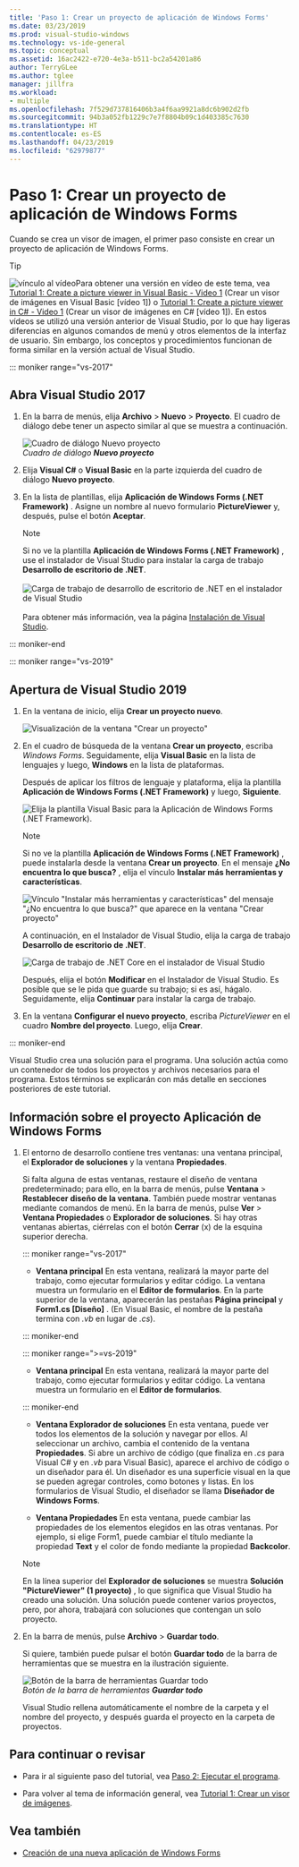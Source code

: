 ```yaml
---
title: 'Paso 1: Crear un proyecto de aplicación de Windows Forms'
ms.date: 03/23/2019
ms.prod: visual-studio-windows
ms.technology: vs-ide-general
ms.topic: conceptual
ms.assetid: 16ac2422-e720-4e3a-b511-bc2a54201a86
author: TerryGLee
ms.author: tglee
manager: jillfra
ms.workload:
- multiple
ms.openlocfilehash: 7f529d737816406b3a4f6aa9921a8dc6b902d2fb
ms.sourcegitcommit: 94b3a052fb1229c7e7f8804b09c1d403385c7630
ms.translationtype: HT
ms.contentlocale: es-ES
ms.lasthandoff: 04/23/2019
ms.locfileid: "62979877"
---
```

# <a name="step-1-create-a-windows-forms-application-project"></a>Paso 1: Crear un proyecto de aplicación de Windows Forms

Cuando se crea un visor de imagen, el primer paso consiste en crear un proyecto de aplicación de Windows Forms.

 > [!TIP]
 > ![vínculo al vídeo](../data-tools/media/playvideo.gif)Para obtener una versión en vídeo de este tema, vea [Tutorial 1: Create a picture viewer in Visual Basic - Video 1](http://go.microsoft.com/fwlink/?LinkId=205209) (Crear un visor de imágenes en Visual Basic [vídeo 1]) o [Tutorial 1: Create a picture viewer in C# - Video 1](http://go.microsoft.com/fwlink/?LinkId=205199) (Crear un visor de imágenes en C# [vídeo 1]). En estos vídeos se utilizó una versión anterior de Visual Studio, por lo que hay ligeras diferencias en algunos comandos de menú y otros elementos de la interfaz de usuario. Sin embargo, los conceptos y procedimientos funcionan de forma similar en la versión actual de Visual Studio.

::: moniker range="vs-2017"

## <a name="open-visual-studio-2017"></a>Abra Visual Studio 2017

1. En la barra de menús, elija **Archivo** > **Nuevo** > **Proyecto**. El cuadro de diálogo debe tener un aspecto similar al que se muestra a continuación.

     ![Cuadro de diálogo Nuevo proyecto](../ide/media/newprojectdialogcallouts.png)<br/>
*Cuadro de diálogo **Nuevo proyecto***

2. Elija **Visual C#** o **Visual Basic** en la parte izquierda del cuadro de diálogo **Nuevo proyecto**.

3. En la lista de plantillas, elija **Aplicación de Windows Forms (.NET Framework)** . Asigne un nombre al nuevo formulario **PictureViewer** y, después, pulse el botón **Aceptar**.

    >[!NOTE]
    >Si no ve la plantilla **Aplicación de Windows Forms (.NET Framework)** , use el instalador de Visual Studio para instalar la carga de trabajo **Desarrollo de escritorio de .NET**.<br/><br/>![Carga de trabajo de desarrollo de escritorio de .NET en el instalador de Visual Studio](../ide/media/dot-net-desktop-dev-workload.png)<br/><br/> Para obtener más información, vea la página [Instalación de Visual Studio](../install/install-visual-studio.md).

::: moniker-end

::: moniker range="vs-2019"

## <a name="open-visual-studio-2019"></a>Apertura de Visual Studio 2019

1. En la ventana de inicio, elija **Crear un proyecto nuevo**.

   ![Visualización de la ventana "Crear un proyecto"](../get-started/media/vs-2019/create-new-project-dark-theme.png)

1. En el cuadro de búsqueda de la ventana **Crear un proyecto**, escriba *Windows Forms*. Seguidamente, elija **Visual Basic** en la lista de lenguajes y luego, **Windows** en la lista de plataformas. 

   Después de aplicar los filtros de lenguaje y plataforma, elija la plantilla **Aplicación de Windows Forms (.NET Framework)** y luego, **Siguiente**.

   ![Elija la plantilla Visual Basic para la Aplicación de Windows Forms (.NET Framework).](../get-started/visual-basic/media/vs-2019/vb-create-new-project-search-winforms-filtered.png)

   > [!NOTE]
   > Si no ve la plantilla **Aplicación de Windows Forms (.NET Framework)** , puede instalarla desde la ventana **Crear un proyecto**. En el mensaje **¿No encuentra lo que busca?** , elija el vínculo **Instalar más herramientas y características**.
   >
   > ![Vínculo "Instalar más herramientas y características" del mensaje "¿No encuentra lo que busca?" que aparece en la ventana "Crear proyecto"](../get-started/media/vs-2019/not-finding-what-looking-for.png) 
   > 
   > A continuación, en el Instalador de Visual Studio, elija la carga de trabajo **Desarrollo de escritorio de .NET**.
   > 
   > ![Carga de trabajo de .NET Core en el instalador de Visual Studio](../ide/media/install-dot-net-desktop-env.png)
   >
   > Después, elija el botón **Modificar** en el Instalador de Visual Studio. Es posible que se le pida que guarde su trabajo; si es así, hágalo. Seguidamente, elija **Continuar** para instalar la carga de trabajo. 

1. En la ventana **Configurar el nuevo proyecto**, escriba *PictureViewer* en el cuadro **Nombre del proyecto**. Luego, elija **Crear**.

::: moniker-end

Visual Studio crea una solución para el programa. Una solución actúa como un contenedor de todos los proyectos y archivos necesarios para el programa. Estos términos se explicarán con más detalle en secciones posteriores de este tutorial.

## <a name="about-the-windows-forms-application-project"></a>Información sobre el proyecto Aplicación de Windows Forms

1. El entorno de desarrollo contiene tres ventanas: una ventana principal, el **Explorador de soluciones** y la ventana **Propiedades**.

     Si falta alguna de estas ventanas, restaure el diseño de ventana predeterminado; para ello, en la barra de menús, pulse **Ventana** > **Restablecer diseño de la ventana**. También puede mostrar ventanas mediante comandos de menú. En la barra de menús, pulse **Ver** > **Ventana Propiedades** o **Explorador de soluciones**. Si hay otras ventanas abiertas, ciérrelas con el botón **Cerrar** (x) de la esquina superior derecha.

    ::: moniker range="vs-2017"

    - **Ventana principal** En esta ventana, realizará la mayor parte del trabajo, como ejecutar formularios y editar código. La ventana muestra un formulario en el **Editor de formularios**. En la parte superior de la ventana, aparecerán las pestañas **Página principal** y **Form1.cs [Diseño]** . (En Visual Basic, el nombre de la pestaña termina con *.vb* en lugar de *.cs*).

    ::: moniker-end

    ::: moniker range=">=vs-2019"

    - **Ventana principal** En esta ventana, realizará la mayor parte del trabajo, como ejecutar formularios y editar código. La ventana muestra un formulario en el **Editor de formularios**.

    ::: moniker-end

    - **Ventana Explorador de soluciones** En esta ventana, puede ver todos los elementos de la solución y navegar por ellos. Al seleccionar un archivo, cambia el contenido de la ventana **Propiedades**. Si abre un archivo de código (que finaliza en *.cs* para Visual C# y en *.vb* para Visual Basic), aparece el archivo de código o un diseñador para él. Un diseñador es una superficie visual en la que se pueden agregar controles, como botones y listas. En los formularios de Visual Studio, el diseñador se llama **Diseñador de Windows Forms**.

    - **Ventana Propiedades** En esta ventana, puede cambiar las propiedades de los elementos elegidos en las otras ventanas. Por ejemplo, si elige Form1, puede cambiar el título mediante la propiedad **Text** y el color de fondo mediante la propiedad **Backcolor**.

    > [!NOTE]
    > En la línea superior del **Explorador de soluciones** se muestra **Solución "PictureViewer" (1 proyecto)** , lo que significa que Visual Studio ha creado una solución. Una solución puede contener varios proyectos, pero, por ahora, trabajará con soluciones que contengan un solo proyecto.

1. En la barra de menús, pulse **Archivo** > **Guardar todo**.

     Si quiere, también puede pulsar el botón **Guardar todo** de la barra de herramientas que se muestra en la ilustración siguiente.

     ![Botón de la barra de herramientas Guardar todo](../ide/media/express_iconsaveall.png)<br/>
     *Botón de la barra de herramientas **Guardar todo***

     Visual Studio rellena automáticamente el nombre de la carpeta y el nombre del proyecto, y después guarda el proyecto en la carpeta de proyectos.

## <a name="to-continue-or-review"></a>Para continuar o revisar

- Para ir al siguiente paso del tutorial, vea [Paso 2: Ejecutar el programa](../ide/step-2-run-your-program.md).

- Para volver al tema de información general, vea [Tutorial 1: Crear un visor de imágenes](../ide/tutorial-1-create-a-picture-viewer.md).

## <a name="see-also"></a>Vea también

- [Creación de una nueva aplicación de Windows Forms](/dotnet/framework/winforms/creating-a-new-windows-form/)